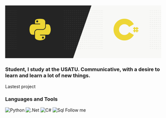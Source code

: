 ![Header](https://github.com/Anttttr/Anttttr/blob/main/Header.png)

### Student, I study at the USATU. Communicative, with a desire to learn and learn a lot of new things.

Lastest project

### Languages and Tools
![Python](https://img.shields.io/badge/-Python-090909?style=for-the-badge&logo=python&logoColor=47C5FB)
![.Net](https://img.shields.io/badge/-.Net-090909?style=for-the-badge&logo=.net&logoColor=E5D3FF)
![C#](https://img.shields.io/badge/C%23-090909?style=for-the-badge&logo=c-sharp&logoColor=white)
![Sql](https://img.shields.io/badge/-Sql-090909?style=for-the-badge&logo=sql&logoColor=006488)
Follow me
